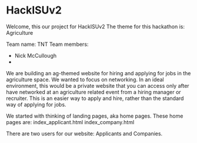 # HackISUv2
 
Welcome, this our project for HackISUv2
The theme for this hackathon is: Agriculture

Team name: TNT
Team members:
- Nick McCullough
- 

We are building an ag-themed website for hiring and applying for jobs in the agriculture space. We wanted to focus on networking. In an ideal environment, this would be a private website that you can access only after have networked at an agriculture related event from a hiring manager or recruiter. This is an easier way to apply and hire, rather than the standard way of applying for jobs.

We started with thinking of landing pages, aka home pages. These home pages are:
    index_applicant.html
    index_company.html

There are two users for our website: Applicants and Companies.
